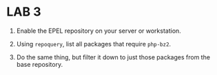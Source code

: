 # LAB 3

1. Enable the EPEL repository on your server or workstation.

2. Using `repoquery`, list all packages that require `php-bz2`.

3. Do the same thing, but filter it down to just those packages from the base repository.
